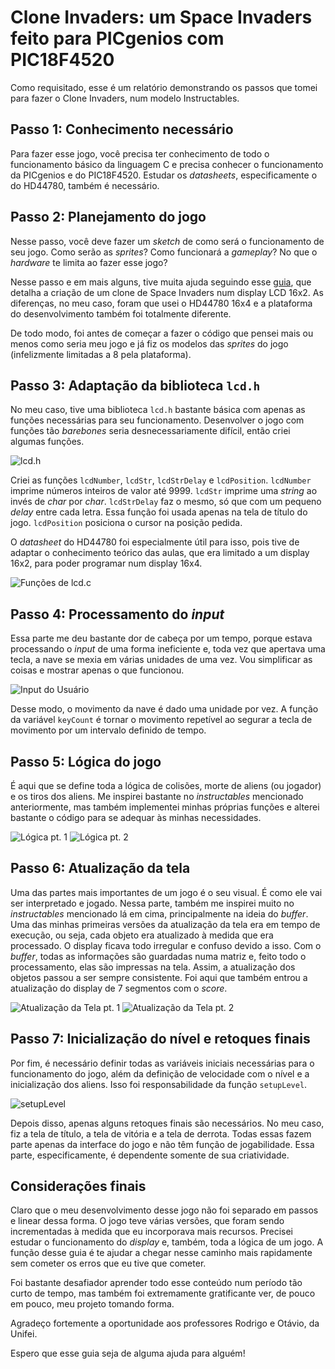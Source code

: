 # Clone Invaders: um Space Invaders feito para PICgenios com PIC18F4520

Como requisitado, esse é um relatório demonstrando os passos que tomei para fazer o Clone Invaders, num modelo Instructables.

## Passo 1: Conhecimento necessário

Para fazer esse jogo, você precisa ter conhecimento de todo o funcionamento básico da linguagem C e precisa conhecer o
funcionamento da PICgenios e do PIC18F4520. Estudar os _datasheets_, especificamente o do HD44780, também é necessário.

## Passo 2: Planejamento do jogo

Nesse passo, você deve fazer um _sketch_ de como será o funcionamento de seu jogo. Como serão as _sprites_? Como funcionará a
_gameplay_? No que o _hardware_ te limita ao fazer esse jogo?

Nesse passo e em mais alguns, tive muita ajuda seguindo esse [guia](https://www.instructables.com/LCD-Invaders-a-Space-Invaders-Like-Game-on-16x2-LC/),
que detalha a criação de um clone de Space Invaders num display LCD 16x2. As diferenças, no meu caso, foram que usei o HD44780 16x4
e a plataforma do desenvolvimento também foi totalmente diferente. 

De todo modo, foi antes de começar a fazer o código que pensei mais ou menos como seria meu jogo e já fiz os modelos das _sprites_ do jogo (infelizmente limitadas
a 8 pela plataforma).

## Passo 3: Adaptação da biblioteca `lcd.h`

No meu caso, tive uma biblioteca `lcd.h` bastante básica com apenas as funções necessárias para seu funcionamento. Desenvolver
o jogo com funções tão _barebones_ seria desnecessariamente difícil, então criei algumas funções. 

![lcd.h](https://i.imgur.com/fF29f0W.png)

Criei as funções `lcdNumber`, `lcdStr`, `lcdStrDelay` e `lcdPosition`. `lcdNumber` imprime números inteiros de valor até 9999. `lcdStr` imprime uma _string_ ao invés de
_char_ por _char_. `lcdStrDelay` faz o mesmo, só que com um pequeno _delay_ entre cada letra. Essa função foi usada apenas na tela de título do jogo.
`lcdPosition` posiciona o cursor na posição pedida.

O _datasheet_ do HD44780 foi especialmente útil para isso, pois tive de adaptar o conhecimento teórico das aulas, que era limitado a um display 16x2, para
poder programar num display 16x4.

![Funções de lcd.c](https://i.imgur.com/wQJQQaf.png)

## Passo 4: Processamento do _input_

Essa parte me deu bastante dor de cabeça por um tempo, porque estava processando o _input_ de uma forma ineficiente e, toda vez que apertava uma tecla,
a nave se mexia em várias unidades de uma vez. Vou simplificar as coisas e mostrar apenas o que funcionou.

![Input do Usuário](https://i.imgur.com/fIfpqh5.png)

Desse modo, o movimento da nave é dado uma unidade por vez. A função da variável `keyCount` é tornar o movimento repetível ao segurar a tecla de movimento
por um intervalo definido de tempo.

## Passo 5: Lógica do jogo

É aqui que se define toda a lógica de colisões, morte de aliens (ou jogador) e os tiros dos aliens. Me inspirei bastante no _instructables_ mencionado
anteriormente, mas também implementei minhas próprias funções e alterei bastante o código para se adequar às minhas necessidades. 

![Lógica pt. 1](https://i.imgur.com/koWuGac.png)
![Lógica pt. 2](https://i.imgur.com/4CFEpBf.png)

## Passo 6: Atualização da tela

Uma das partes mais importantes de um jogo é o seu visual. É como ele vai ser interpretado e jogado. Nessa parte, também me inspirei muito no _instructables_ mencionado lá
em cima, principalmente na ideia do _buffer_. Uma das minhas primeiras versões da atualização da tela era em tempo de execução, ou seja, cada objeto era
atualizado à medida que era processado. O display ficava todo irregular e confuso devido a isso. Com o _buffer_, todas as informações são guardadas numa
matriz e, feito todo o processamento, elas são impressas na tela. Assim, a atualização dos objetos passou a ser sempre consistente. Foi aqui que também entrou a atualização
do display de 7 segmentos com o _score_.

![Atualização da Tela pt. 1](https://i.imgur.com/JVKqTY4.png)
![Atualização da Tela pt. 2](https://i.imgur.com/au8WRF8.png)

## Passo 7: Inicialização do nível e retoques finais

Por fim, é necessário definir todas as variáveis iniciais necessárias para o funcionamento do jogo, além da definição de velocidade com o nível e a inicialização
dos aliens. Isso foi responsabilidade da função `setupLevel`.

![setupLevel](https://i.imgur.com/9k5aVWx.png)

Depois disso, apenas alguns retoques finais são necessários. No meu caso, fiz a tela de título, a tela de vitória e a tela de derrota. Todas essas fazem parte apenas da interface do jogo e não têm função de jogabilidade. Essa parte, especificamente, é dependente somente de sua criatividade.

## Considerações finais

Claro que o meu desenvolvimento desse jogo não foi separado em passos e linear dessa forma. O jogo teve várias versões, que foram sendo incrementadas à medida que eu incorporava mais recursos. Precisei estudar o funcionamento do _display_ e, também, toda a lógica de um jogo. A função desse guia é te ajudar a chegar nesse caminho mais rapidamente sem cometer os erros que eu tive que cometer.

Foi bastante desafiador aprender todo esse conteúdo num período tão curto de tempo, mas também foi extremamente gratificante ver, de pouco em pouco, meu projeto tomando forma.

Agradeço fortemente a oportunidade aos professores Rodrigo e Otávio, da Unifei.

Espero que esse guia seja de alguma ajuda para alguém!
